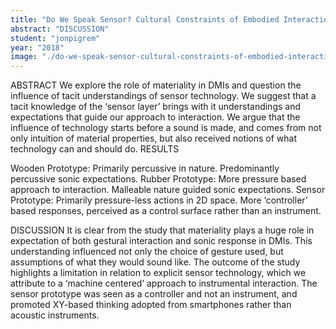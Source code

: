 ```yaml
---
title: "Do We Speak Sensor? Cultural Constraints of Embodied Interaction"
abstract: "DISCUSSION"
student: "jonpigrem"
year: "2018"
image: "./do-we-speak-sensor-cultural-constraints-of-embodied-interaction.jpg"
---
```

ABSTRACT
We explore the role of materiality in DMIs and question the influence of tacit understandings of sensor technology.
We suggest that a tacit knowledge of the ‘sensor layer’ brings with it understandings and expectations that guide our approach to interaction. We argue that the influence of technology starts before a sound is made, and comes from not only intuition of material properties, but also received notions of what technology can and should do.
RESULTS

Wooden Prototype: Primarily percussive in nature. Predominantly percussive sonic expectations.
Rubber Prototype: More pressure based approach to interaction. Malleable nature guided sonic expectations.
Sensor Prototype: Primarily pressure-less actions in 2D space. More ‘controller’ based responses, perceived as a control surface rather than an instrument.

DISCUSSION
It is clear from the study that materiality plays a huge role in expectation of both gestural interaction and sonic response in DMIs. This understanding influenced not only the choice of gesture used, but assumptions of what they would sound like.
The outcome of the study highlights a limitation in relation to explicit sensor technology, which we attribute to a ‘machine centered’ approach to instrumental interaction. The sensor prototype was seen as a controller and not an instrument, and promoted XY-based thinking adopted from smartphones rather than acoustic instruments.